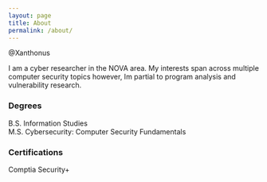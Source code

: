 ```yaml
---
layout: page
title: About
permalink: /about/
---
```


@Xanthonus

I am a cyber researcher in the NOVA area. My interests span across multiple computer security topics however, Im partial to program analysis and vulnerability research.  

### Degrees

B.S. Information Studies  
M.S. Cybersecurity: Computer Security Fundamentals 

### Certifications

Comptia Security+

